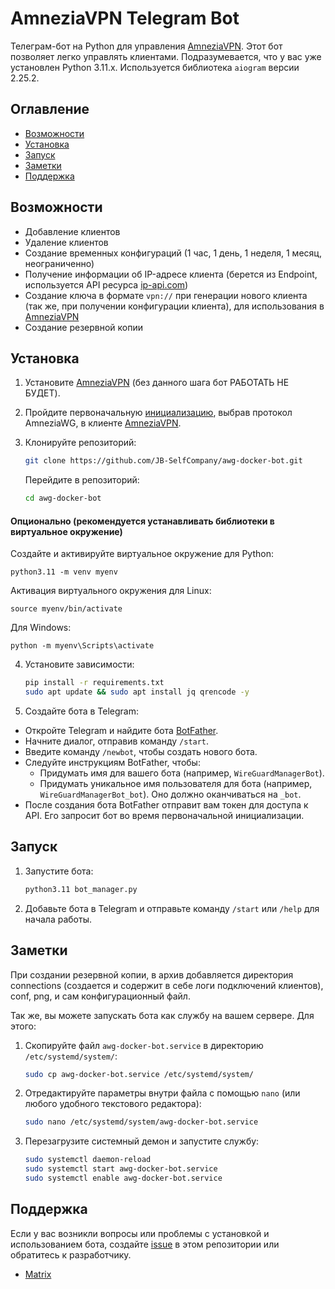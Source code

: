 # AmneziaVPN Telegram Bot

Телеграм-бот на Python для управления [AmneziaVPN](https://github.com/amnezia-vpn/amnezia-client). Этот бот позволяет легко управлять клиентами. Подразумевается, что у вас уже установлен Python 3.11.x. Используется библиотека `aiogram` версии 2.25.2.

## Оглавление

- [Возможности](#возможности)
- [Установка](#установка)
- [Запуск](#запуск)
- [Заметки](#заметки)
- [Поддержка](#поддержка)

## Возможности

- Добавление клиентов
- Удаление клиентов
- Создание временных конфигураций (1 час, 1 день, 1 неделя, 1 месяц, неограниченно)
- Получение информации об IP-адресе клиента (берется из Endpoint, используется API ресурса [ip-api.com](http://ip-api.com))
- Создание ключа в формате `vpn://` при генерации нового клиента (так же, при получении конфигурации клиента), для использования в [AmneziaVPN](https://github.com/amnezia-vpn/amnezia-client)
- Создание резервной копии

## Установка

1. Установите [AmneziaVPN](https://github.com/amnezia-vpn/amnezia-client) (без данного шага бот РАБОТАТЬ НЕ БУДЕТ).
2. Пройдите первоначальную [инициализацию](https://docs.amnezia.org/ru/documentation/instructions/install-vpn-on-server/), выбрав протокол AmneziaWG, в клиенте [AmneziaVPN](https://github.com/amnezia-vpn/amnezia-client).

3. Клонируйте репозиторий:

    ```bash
    git clone https://github.com/JB-SelfCompany/awg-docker-bot.git
    ```

    Перейдите в репозиторий:

    ```bash
    cd awg-docker-bot
    ```

  #### Опционально (рекомендуется устанавливать библиотеки в виртуальное окружение)

   Создайте и активируйте виртуальное окружение для Python:

    python3.11 -m venv myenv
        
   Активация виртуального окружения для Linux:
    
    source myenv/bin/activate

   Для Windows:
  
    python -m myenv\Scripts\activate

4. Установите зависимости:

    ```bash
    pip install -r requirements.txt
    sudo apt update && sudo apt install jq qrencode -y
    ```

5. Создайте бота в Telegram:

- Откройте Telegram и найдите бота [BotFather](https://t.me/BotFather).
- Начните диалог, отправив команду `/start`.
- Введите команду `/newbot`, чтобы создать нового бота.
- Следуйте инструкциям BotFather, чтобы:
    - Придумать имя для вашего бота (например, `WireGuardManagerBot`).
    - Придумать уникальное имя пользователя для бота (например, `WireGuardManagerBot_bot`). Оно должно оканчиваться на `_bot`.
- После создания бота BotFather отправит вам токен для доступа к API. Его запросит бот во время первоначальной инициализации.

## Запуск

1. Запустите бота:

    ```bash                           
    python3.11 bot_manager.py              
    ```
    
2. Добавьте бота в Telegram и отправьте команду `/start` или `/help` для начала работы.

## Заметки

При создании резервной копии, в архив добавляется директория connections (создается и содержит в себе логи подключений клиентов), conf, png, и сам конфигурационный файл. 

Так же, вы можете запускать бота как службу на вашем сервере. Для этого:
1. Скопируйте файл `awg-docker-bot.service` в директорию `/etc/systemd/system/`:

    ```bash
    sudo cp awg-docker-bot.service /etc/systemd/system/
    ```

2. Отредактируйте параметры внутри файла с помощью `nano` (или любого удобного текстового редактора):

    ```bash
    sudo nano /etc/systemd/system/awg-docker-bot.service
    ```
    
3. Перезагрузите системный демон и запустите службу:

    ```bash
    sudo systemctl daemon-reload
    sudo systemctl start awg-docker-bot.service
    sudo systemctl enable awg-docker-bot.service
    ```

## Поддержка

Если у вас возникли вопросы или проблемы с установкой и использованием бота, создайте [issue](https://github.com/JB-SelfCompany/awg-docker-bot/issues) в этом репозитории или обратитесь к разработчику.

- [Matrix](https://matrix.to/#/@jack_benq:shd.company)
